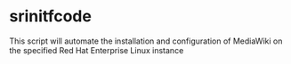 # srinitfcode

This script will automate the installation and configuration of MediaWiki on the specified Red Hat Enterprise Linux instance
